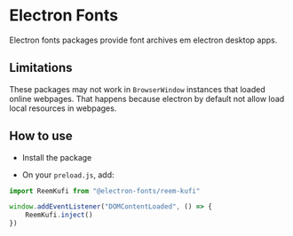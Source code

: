 # Electron Fonts

Electron fonts packages provide font archives em electron desktop apps.

## Limitations

These packages may not work in `BrowserWindow` instances that loaded online webpages. That happens because electron by default not allow load local resources in webpages.

## How to use

* Install the package

* On your `preload.js`, add:

```ts
import ReemKufi from "@electron-fonts/reem-kufi"

window.addEventListener("DOMContentLoaded", () => {
    ReemKufi.inject()
})
```